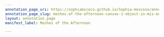 ```yaml
---
annotation_page_uri: https://sophiamscoco.github.io/Sophia-moscoso/annotations/meshes-of-the-afternoon-canvas-1-object-in-mis-en-scene-.json
annotation_page_slug: meshes-of-the-afternoon-canvas-1-object-in-mis-en-scene-
layout: annotation_page
manifest_label: Meshes of the Afternoon

---
```

